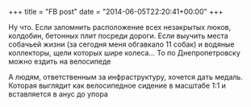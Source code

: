 +++
title = "FB post"
date = "2014-06-05T22:20:41+00:00"
+++

Ну что. Если запомнить расположение всех незакрытых люков, колдобин, бетонных плит посреди дороги. Если выучить места собачьей жизни (за сегодня меня обгавкало 11 собак) и водяные коллекторы, щели которых шире колеса... То по Днепропетровску можно ездить на велосипеде

А людям, ответственным за инфраструктуру, хочется дать медаль. Которая выглядит как велосипедное сидение в масштабе 1:1 и вставляется в анус до упора



